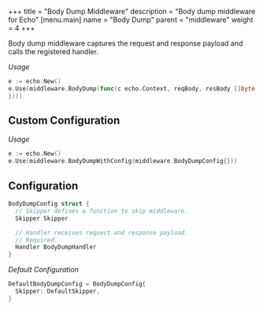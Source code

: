 +++
title = "Body Dump Middleware"
description = "Body dump middleware for Echo"
[menu.main]
  name = "Body Dump"
  parent = "middleware"
  weight = 4
+++

Body dump middleware captures the request and response payload and calls the registered handler.

*Usage*

```go
e := echo.New()
e.Use(middleware.BodyDump(func(c echo.Context, reqBody, resBody []byte {
})))
```

## Custom Configuration

*Usage*

```go
e := echo.New()
e.Use(middleware.BodyDumpWithConfig(middleware.BodyDumpConfig{}))
```

## Configuration

```go
BodyDumpConfig struct {
  // Skipper defines a function to skip middleware.
  Skipper Skipper

  // Handler receives request and response payload.
  // Required.
  Handler BodyDumpHandler
}
```

*Default Configuration*

```go
DefaultBodyDumpConfig = BodyDumpConfig{
  Skipper: DefaultSkipper,
}
```
